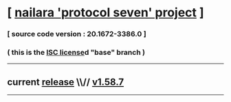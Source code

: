 
# [ [nailara 'protocol seven' project](http://src.nailara.net/) ]

### [ source code version : 20.1672-3386.0 ]

### ( this is the [ISC license](license)d "base" branch )
---
## current [release](https://github.com/anotherlink/nailara/releases) \\\\// [v1.58.7](https://github.com/anotherlink/nailara/releases/tag/v1.58.7)
---
